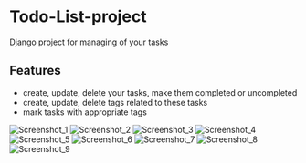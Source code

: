 # Todo-List-project

Django project for managing of your tasks

## Features

* create, update, delete your tasks, make them completed or uncompleted
* create, update, delete tags related to these tasks
* mark tasks with appropriate tags

![Screenshot_1](https://user-images.githubusercontent.com/20545475/201633779-9852e20f-5d48-43cd-9b86-f23e130544e0.png)
![Screenshot_2](https://user-images.githubusercontent.com/20545475/201633788-fb26a115-4772-490d-88af-84151d953f13.png)
![Screenshot_3](https://user-images.githubusercontent.com/20545475/201633793-bded1bc7-67b1-4cc6-84e4-d3408fb90246.png)
![Screenshot_4](https://user-images.githubusercontent.com/20545475/201633797-c61e78e8-3f82-4795-a455-0306226f536f.png)
![Screenshot_5](https://user-images.githubusercontent.com/20545475/201633798-0c264877-7c3f-4bbb-b7bc-1f057a5fc048.png)
![Screenshot_6](https://user-images.githubusercontent.com/20545475/201633802-cf977d45-623e-4302-9a84-90968cbdd1e5.png)
![Screenshot_7](https://user-images.githubusercontent.com/20545475/201633804-fce1739e-659d-4369-aa0d-0799813f7bf2.png)
![Screenshot_8](https://user-images.githubusercontent.com/20545475/201633806-bc5df515-ea6c-43cf-aa85-ec4ac62fda91.png)
![Screenshot_9](https://user-images.githubusercontent.com/20545475/201633809-f116332f-a18e-4239-b530-a079382fefe7.png)
